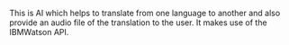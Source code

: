 This is AI which helps to translate from one language to another and also provide an audio file of the translation to the user.
It makes use of the IBMWatson API.
